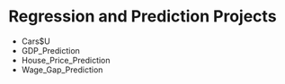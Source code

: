 # Regression and Prediction Projects
- Cars$U
- GDP_Prediction
- House_Price_Prediction
- Wage_Gap_Prediction

